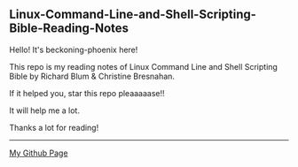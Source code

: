 ## Linux-Command-Line-and-Shell-Scripting-Bible-Reading-Notes



Hello! It's beckoning-phoenix here!

This repo is my reading notes of Linux Command Line and Shell Scripting Bible by Richard Blum & Christine Bresnahan.

If it helped you, star this repo pleaaaaase!!

It will help me a lot.

Thanks a lot for reading!

---

[My Github Page](https://github.com/beckoning-phoenix)